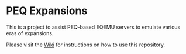 # PEQ Expansions

This is a project to assist PEQ-based EQEMU servers to emulate various eras of expansions.

Please visit the [Wiki](https://github.com/xackery/peq-expansions/wiki) for instructions on how to use this repository.
